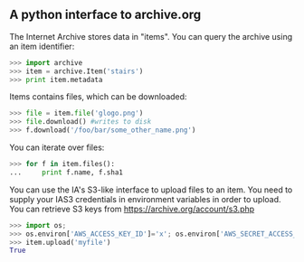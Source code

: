 ## A python interface to archive.org ##

The Internet Archive stores data in "items". You can query the archive using an item identifier:

```python
>>> import archive
>>> item = archive.Item('stairs')
>>> print item.metadata
```

Items contains files, which can be downloaded:

```python
>>> file = item.file('glogo.png')
>>> file.download() #writes to disk
>>> f.download('/foo/bar/some_other_name.png')
```

You can iterate over files:

```python
>>> for f in item.files():
...     print f.name, f.sha1
```

You can use the IA's S3-like interface to upload files to an item.
You need to supply your IAS3 credentials in environment variables in order to upload.
You can retrieve S3 keys from https://archive.org/account/s3.php

```python
>>> import os;
>>> os.environ['AWS_ACCESS_KEY_ID']='x'; os.environ['AWS_SECRET_ACCESS_KEY']='y'
>>> item.upload('myfile')
True
```
